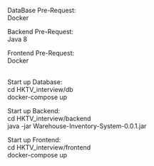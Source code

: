 DataBase Pre-Request: <br>
Docker <br>

Backend Pre-Request: <br>
Java 8 <br>

Frontend Pre-Request: <br>
Docker <br>
<br>

Start up Database: <br>
cd HKTV_interview/db <br>
docker-compose up <br>

Start up Backend: <br>
cd HKTV_interview/backend <br>
java -jar Warehouse-Inventory-System-0.0.1.jar <br>

Start up Frontend: <br>
cd HKTV_interview/frontend <br>
docker-compose up <br>




